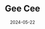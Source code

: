 ---
title: Gee Cee
alt: A collection of works for the group "Gee Cee".
date: 2024-05-22
tags: ['post', 'UI', 'remakes']
images: ['/assets/projects/GCH_LSG.avif']
special: 'eleventy:ignore'
---